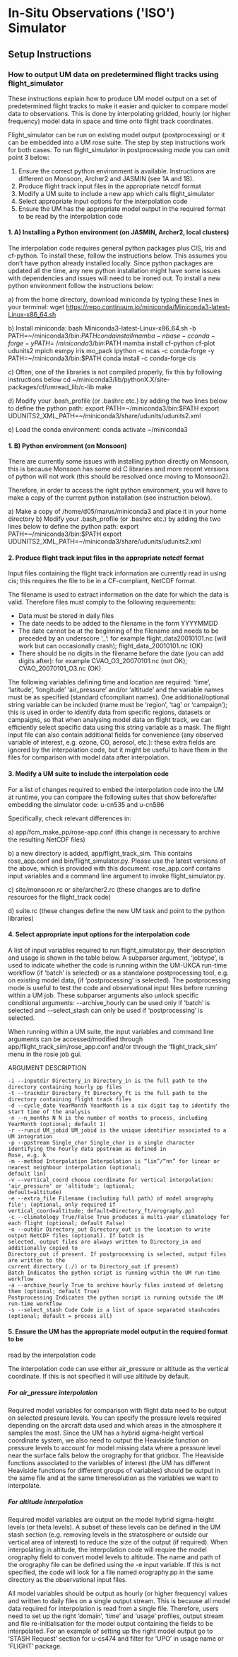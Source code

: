 # In-Situ Observations ('ISO') Simulator


## Setup Instructions


### How to output UM data on predetermined flight tracks using flight_simulator

These instructions explain how to produce UM model output on a set of predetermined
flight tracks to make it easier and quicker to compare model data to observations. This is
done by interpolating gridded, hourly (or higher frequency) model data in space and time
onto flight track coordinates.

Flight_simulator can be run on existing model output (postprocessing) or it can be
embedded into a UM rose suite. The step by step instructions work for both cases. To run
flight_simulator in postprocessing mode you can omit point 3 below:

1. Ensure the correct python environment is available. Instructions are different on
Monsoon, Archer2 and JASMIN (see 1A and 1B).
2. Produce flight track input files in the appropriate netcdf format
3. Modify a UM suite to include a new app which calls flight_simulator
4. Select appropriate input options for the interpolation code
5. Ensure the UM has the appropriate model output in the required format to be read
by the interpolation code


#### 1. A) Installing a Python environment (on JASMIN, Archer2, local clusters)

The interpolation code requires general python packages plus CIS, Iris and cf-python. To
install these, follow the instructions below. This assumes you don’t have python already
installed locally. Since python packages are updated all the time, any new python
installation might have some issues with dependencies and issues will need to be ironed
out. To install a new python environment follow the instructions below:

a) from the home directory, download miniconda by typing these lines in your terminal:
wget https://repo.continuum.io/miniconda/Miniconda3-latest-Linux-x86_64.sh

b) Install miniconda:
bash Miniconda3-latest-Linux-x86_64.sh -b
PATH=~/miniconda3/bin:$PATH conda install mamba -n base -c conda-forge -y
PATH=~/miniconda3/bin:$PATH mamba install cf-python cf-plot udunits2 mpich esmpy
iris mo_pack ipython -c ncas -c conda-forge -y
PATH=~/miniconda3/bin:$PATH conda install -c conda-forge cis

c) Often, one of the libraries is not compiled properly, fix this by following instructions
below
cd ~/miniconda3/lib/pythonX.X/site-packages/cf/umread_lib/c-lib
make

d) Modify your .bash_profile (or .bashrc etc.) by adding the two lines below to define the
python path:
export PATH=~/miniconda3/bin:$PATH
export UDUNITS2_XML_PATH=~/miniconda3/share/udunits/udunits2.xml

e) Load the conda environment:
conda activate ~/miniconda3


#### 1. B) Python environment (on Monsoon)
There are currently some issues with installing python directly on Monsoon, this is because
Monsoon has some old C libraries and more recent versions of python will not work (this
should be resolved once moving to Monsoon2).

Therefore, in order to access the right python environment, you will have to make a copy of
the current python installation (see instruction below).

a) Make a copy of /home/d05/marus/miniconda3 and place it in your home directory
b) Modify your .bash_profile (or .bashrc etc.) by adding the two lines below to define the
python path:
export PATH=~/miniconda3/bin:$PATH
export UDUNITS2_XML_PATH=~/miniconda3/share/udunits/udunits2.xml


#### 2. Produce flight track input files in the appropriate netcdf format

Input files containing the flight track information are currently read in using cis; this requires
the file to be in a CF-compliant, NetCDF format.

The filename is used to extract information on the date for which the data is valid.
Therefore files must comply to the following requirements:

* Data must be stored in daily files
* The date needs to be added to the filename in the form YYYYMMDD
* The date cannot be at the beginning of the filename and needs to be preceded by an
underscore ‘_’: for example flight_data20010101.nc (will work but can occasionally
crash); flight_data_20010101.nc (OK)
* There should be no digits in the filename before the date (you can add digits after):
for example CVAO_O3_20070101.nc (not OK); CVAO_20070101_O3.nc (OK)

The following variables defining time and location are required: ‘time’, ‘latitude’, ‘longitude’
‘air_pressure’ and/or ‘altitude’ and the variable names must be as specified (standard cfcompliant names). One additional/optional string variable can be included (name must be
‘region’, ‘tag’ or ‘campaign’); this is used in order to identify data from specific regions,
datasets or campaigns, so that when analysing model data on flight track, we can efficiently
select specific data using this string variable as a mask. The flight input file can also contain
additional fields for convenience (any observed variable of interest, e.g. ozone, CO, aerosol,
etc.): these extra fields are ignored by the interpolation code, but it might be useful to have
them in the files for comparison with model data after interpolation.


#### 3. Modify a UM suite to include the interpolation code

For a list of changes required to embed the interpolation code into the UM at runtime, you
can compare the following suites that show before/after embedding the simulator code:
u-cn535 and u-cn586

Specifically, check relevant differences in:

a) app/fcm_make_pp/rose-app.conf (this change is necessary to archive the
resulting NetCDF files)

b) a new directory is added, app/flight_track_sim. This contains
rose_app.conf and bin/flight_simulator.py. Please use the latest versions
of the above, which is provided with this document.
rose_app.conf contains input variables and a command line argument to invoke
flight_simulator.py.

c) site/monsoon.rc or site/archer2.rc (these changes are to define resources
for the flight_track code)

d) suite.rc (these changes define the new UM task and point to the python libraries)


#### 4. Select appropriate input options for the interpolation code

A list of input variables required to run flight_simulator.py, their description and
usage is shown in the table below. A subparser argument, ‘jobtype’, is used to indicate
whether the code is running within the UM-UKCA run-time workflow (if ‘batch’ is selected)
or as a standalone postprocessing tool, e.g. on existing model data, (if ‘postprocessing’ is
selected). The postprocessing mode is useful to test the code and observational input files
before running within a UM job. These subparser arguments also unlock specific conditional
arguments: --archive_hourly can be used only if ‘batch’ is selected and --select_stash can
only be used if ‘postprocessing’ is selected.

When running within a UM suite, the input variables and command line arguments can be
accessed/modified through app/flight_track_sim/rose_app.conf and/or through
the ‘flight_track_sim’ menu in the rosie job gui.

ARGUMENT DESCRIPTION
```
-i --inputdir Directory_in Directory_in is the full path to the directory containing hourly pp files
-t --trackdir Directory_ft Directory_ft is the full path to the directory containing flight track files
-d --cycle_date YearMonth YearMonth is a six digit tag to identify the start time of the analysis
-n --n_months N N is the number of months to process, including YearMonth (optional; default 1)
-r --runid UM_jobid UM_jobid is the unique identifier associated to a UM integration
-p --ppstream Single_char Single_char is a single character identifying the hourly data ppstream as defined in
Rose, e.g. k
-m --method Interpolation Interpolation is “lin”/“nn” for linear or nearest neighbour interpolation (optional;
default lin)
-v --vertical_coord choose coordinate for vertical interpolation: 'air_pressure' or 'altitude'; (optional;
default=altitude)
-e --extra_file Filename (including full path) of model orography file'; (optional, only required if
vertical_coord=altitude; default=Directory_ft/orography.pp)
-c --climatology True/False True produces a multi-year climatology for each flight (optional; default False)
-o --outdir Directory_out Directory_out is the location to write output NetCDF files (optional). If batch is
selected, output files are always written to Directory_in and additionally copied to
Directory_out if present. If postprocessing is selected, output files are written to the
current directory (./) or to Directory_out if present)
Batch Indicates the python script is running within the UM run-time workflow
-a --archive_hourly True to archive hourly files instead of deleting them (optional; default True)
Postprocessing Indicates the python script is running outside the UM run-time workflow
-s --select_stash Code Code is a list of space separated stashcodes (optional; default = process all)
```


#### 5. Ensure the UM has the appropriate model output in the required format to be
read by the interpolation code


The interpolation code can use either air_pressure or altitude as the vertical coordinate. If
this is not specified it will use altitude by default.

##### For air_pressure interpolation

Required model variables for comparison with flight data need to be output on selected
pressure levels. You can specify the pressure levels required depending on the aircraft data
used and which areas in the atmosphere it samples the most.
Since the UM has a hybrid sigma-height vertical coordinate system, we also need to output
the Heaviside function on pressure levels to account for model missing data where a
pressure level near the surface falls below the orography for that gridbox. The Heaviside
functions associated to the variables of interest (the UM has different Heaviside functions
for different groups of variables) should be output in the same file and at the same timeresolution as the variables we want to interpolate.

##### For altitude interpolation

Required model variables are output on the model hybrid sigma-height levels (or theta
levels). A subset of these levels can be defined in the UM stash section (e.g. removing levels
in the stratosphere or outside our vertical area of interest) to reduce the size of the output
(if required). When interpolating in altitude, the interpolation code will require the model
orography field to convert model levels to altitude. The name and path of the orography file
can be defined using the -e input variable. If this is not specified, the code will look for a file
named orography.pp in the same directory as the observational input files.

All model variables should be output as hourly (or higher frequency) values and written to
daily files on a single output stream. This is because all model data required for
interpolation is read from a single file. Therefore, users need to set up the right ‘domain’,
‘time’ and ‘usage’ profiles, output stream and file re-initialisation for the model output
containing the fields to be interpolated. For an example of setting up the right model output
go to ‘STASH Request’ section for u-cs474 and filter for ‘UPO’ in usage name or ‘FLIGHT’
package.
